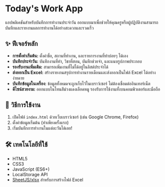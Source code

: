 # Today's Work App

แอปพลิเคชันสำหรับบันทึกการทำงานประจำวัน ออกแบบมาเพื่อช่วยให้คุณครูหรือผู้ปฏิบัติงานสามารถบันทึกและรายงานผลการทำงานได้อย่างสะดวกและรวดเร็ว

## ✨ ฟีเจอร์หลัก

- **การตั้งค่าเริ่มต้น:** ตั้งค่าชื่อ, สถานที่ทำงาน, และรายการงานที่ทำบ่อยๆ ได้เอง
- **บันทึกประจำวัน:** บันทึกงานที่ทำ, วิชาที่สอน, บันทึกช่วยจำ, และแนบรูปภาพประกอบ
- **รองรับงานเพิ่มเติม:** สามารถเพิ่มงานที่ไม่ได้อยู่ในลิสต์ประจำได้
- **ส่งออกเป็น Excel:** สร้างรายงานสรุปการทำงานรายเดือนและส่งออกเป็นไฟล์ Excel ได้อย่างง่ายดาย
- **บันทึกข้อมูลในเครื่อง:** ข้อมูลทั้งหมดจะถูกเก็บไว้ในเบราว์เซอร์ ไม่ต้องเชื่อมต่ออินเทอร์เน็ต
- **ดีไซน์สวยงาม:** ออกแบบในโทนสีม่วงแดงเลือดหมู รองรับการใช้งานทั้งบนคอมพิวเตอร์และมือถือ

## 🚀 วิธีการใช้งาน

1.  เปิดไฟล์ `index.html` ด้วยเว็บเบราว์เซอร์ (เช่น Google Chrome, Firefox)
2.  ตั้งค่าข้อมูลเริ่มต้น (ทำเพียงครั้งแรก)
3.  เริ่มบันทึกการทำงานในแต่ละวันได้เลย!

## 🛠️ เทคโนโลยีที่ใช้

- HTML5
- CSS3
- JavaScript (ES6+)
- LocalStorage API
- [SheetJS/xlsx](https://github.com/SheetJS/sheetjs) สำหรับการสร้างไฟล์ Excel
